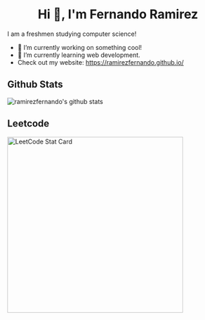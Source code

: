
<h1 align="center">Hi 👋, I'm Fernando Ramirez</h1>


I am a freshmen studying computer science!

- 🔭 I’m currently working on something cool!
- 🌱 I’m currently learning web development.
- Check out my website: https://ramirezfernando.github.io/

## Github Stats
![ramirezfernando's github stats](https://github-readme-stats.vercel.app/api?username=breakdowns&show_icons=true&count_private=true&bg_color=00000000&text_color=777)


## Leetcode
<a href="https://github.com/KnlnKS/leetcode-stats">
  <img alt="LeetCode Stat Card" src="https://apu5rh8gxk.execute-api.us-east-1.amazonaws.com/default/leetcode-stats?username=fearzyn" width="400"/>
</a>       
